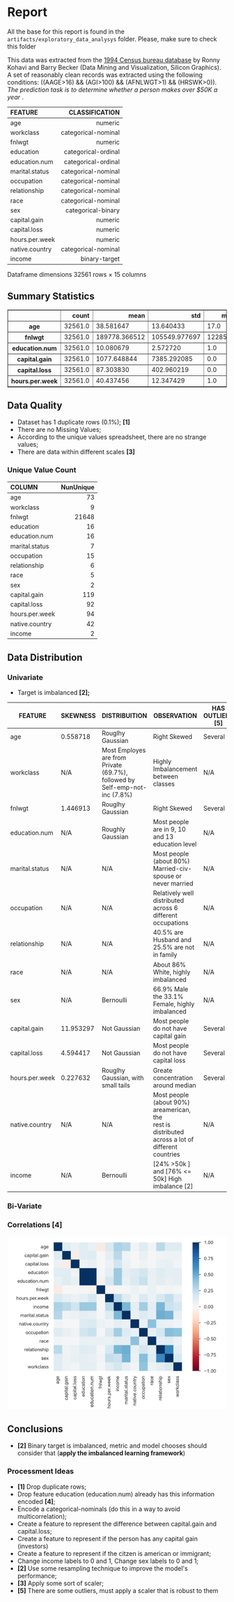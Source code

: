 # Report

All the base for this report is found in the `artifacts/exploratory_data_analysys` folder. Please, make sure to check this folder

This data was extracted from the [1994 Census bureau database](http://www.census.gov/en.html) by Ronny Kohavi and Barry Becker (Data Mining and Visualization, Silicon Graphics). A set of reasonably clean records was extracted using the following conditions: ((AAGE>16) && (AGI>100) && (AFNLWGT>1) && (HRSWK>0)).  *The prediction task is to determine whether a person makes over $50K a year* .

| FEATURE        |      CLASSIFICATION |
| :------------- | ------------------: |
| age            |             numeric |
| workclass      | categorical-nominal |
| fnlwgt         |             numeric |
| education      | categorical-ordinal |
| education.num  | categorical-ordinal |
| marital.status | categorical-nominal |
| occupation     | categorical-nominal |
| relationship   | categorical-nominal |
| race           | categorical-nominal |
| sex            |  categorical-binary |
| capital.gain   |             numeric |
| capital.loss   |             numeric |
| hours.per.week |             numeric |
| native.country | categorical-nominal |
| income         |       binary-target |

Dataframe dimensions 32561 rows × 15 columns

## **Summary Statistics**

<table border="1" class="dataframe">
  <thead>
    <tr style="text-align: right;">
      <th></th>
      <th>count</th>
      <th>mean</th>
      <th>std</th>
      <th>min</th>
      <th>25%</th>
      <th>50%</th>
      <th>75%</th>
      <th>max</th>
    </tr>
  </thead>
  <tbody>
    <tr>
      <th>age</th>
      <td>32561.0</td>
      <td>38.581647</td>
      <td>13.640433</td>
      <td>17.0</td>
      <td>28.0</td>
      <td>37.0</td>
      <td>48.0</td>
      <td>90.0</td>
    </tr>
    <tr>
      <th>fnlwgt</th>
      <td>32561.0</td>
      <td>189778.366512</td>
      <td>105549.977697</td>
      <td>12285.0</td>
      <td>117827.0</td>
      <td>178356.0</td>
      <td>237051.0</td>
      <td>1484705.0</td>
    </tr>
    <tr>
      <th>education.num</th>
      <td>32561.0</td>
      <td>10.080679</td>
      <td>2.572720</td>
      <td>1.0</td>
      <td>9.0</td>
      <td>10.0</td>
      <td>12.0</td>
      <td>16.0</td>
    </tr>
    <tr>
      <th>capital.gain</th>
      <td>32561.0</td>
      <td>1077.648844</td>
      <td>7385.292085</td>
      <td>0.0</td>
      <td>0.0</td>
      <td>0.0</td>
      <td>0.0</td>
      <td>99999.0</td>
    </tr>
    <tr>
      <th>capital.loss</th>
      <td>32561.0</td>
      <td>87.303830</td>
      <td>402.960219</td>
      <td>0.0</td>
      <td>0.0</td>
      <td>0.0</td>
      <td>0.0</td>
      <td>4356.0</td>
    </tr>
    <tr>
      <th>hours.per.week</th>
      <td>32561.0</td>
      <td>40.437456</td>
      <td>12.347429</td>
      <td>1.0</td>
      <td>40.0</td>
      <td>40.0</td>
      <td>45.0</td>
      <td>99.0</td>
    </tr>
  </tbody>
</table>
</div>

## Data Quality

* Dataset has 1 duplicate rows (0.1%); **[1]**
* There are no Missing Values;
* According to the unique values spreadsheet, there are no strange values;
* There are data within different scales **[3]**

### Unique Value Count

| COLUMN         | NunUnique |
| :------------- | --------: |
| age            |        73 |
| workclass      |         9 |
| fnlwgt         |     21648 |
| education      |        16 |
| education.num  |        16 |
| marital.status |         7 |
| occupation     |        15 |
| relationship   |         6 |
| race           |         5 |
| sex            |         2 |
| capital.gain   |       119 |
| capital.loss   |        92 |
| hours.per.week |        94 |
| native.country |        42 |
| income         |         2 |

## Data Distribution

### Univariate

* Target is imbalanced   **[2];**


| FEATURE        | SKEWNESS  | DISTRIBUITION                                                                      | OBSERVATION                                                                                            | HAS OUTLIERS [5] |
| -------------- | --------- | ---------------------------------------------------------------------------------- | ------------------------------------------------------------------------------------------------------ | ---------------- |
| age            | 0.558718  | Rouglhy Gaussian                                                                   | Right Skewed                                                                                           | Several          |
| workclass      | N/A       | Most Employes are from Private (69.7%), <br />followed by Self-emp-not-inc (7.8%) | Highly Imbalancement between classes                                                                   | N/A              |
| fnlwgt         | 1.446913  | Rouglhy Gaussian                                                                   | Right Skewed                                                                                           | Several          |
| education.num  | N/A       | Roughly Gaussian                                                                   | Most people are in 9, 10 and 13 education level                                                        | N/A              |
| marital.status | N/A       | N/A                                                                                | Most people (about 80%) Married-civ-spouse or never married                                            | N/A              |
| occupation     | N/A       | N/A                                                                                | Relatively well distributed across 6 different occupations                                             | N/A              |
| relationship   | N/A       | N/A                                                                                | 40.5% are Husband and 25.5% are not in family                                                          | N/A              |
| race           | N/A       | N/A                                                                                | About 86% White, highly imbalanced                                                                     | N/A              |
| sex            | N/A       | Bernoulli                                                                          | 66.9% Male the 33.1% Female, highly imbalanced                                                         | N/A              |
| capital.gain   | 11.953297 | Not Gaussian                                                                       | Most people do not have capital gain                                                                   | Several          |
| capital.loss   | 4.594417  | Not Gaussian                                                                       | Most people do not have capital loss                                                                   | Several          |
| hours.per.week | 0.227632  | Rouglhy Gaussian, with small tails                                                 | Greate concentration around median                                                                     | Several          |
| native.country | N/A       | N/A                                                                                | Most people (about 90%) areamerican, the <br />rest is distributed across a lot of different countries | N/A              |
| income         | N/A       | Bernoulli                                                                          | [24% >50k ] and [76% <= 50k] High imbalance [2]                                                        | N/A              |



### Bi-Variate

### Correlations [4]

![1740083957699](image/Data_Exploration_Conclusions/1740083957699.png)

## Conclusions

* **[2]** Binary target is imbalanced, metric and model chooses should consider that (**apply the imbalanced learning framework**)

### Processment Ideas

* **[1]** Drop duplicate rows;
* Drop feature education (education.num) already has this information encoded **[4]**;
* Encode a categorical-nominals (do this in a way to avoid multicorrelation);
* Create a feature to represent the difference between capital.gain and capital.loss;
* Create a feature to represent if the person has any capital gain (investors)
* Create a feature to represent if the citzen is american or immigrant;
* Change income labels to 0 and 1, Change sex labels to 0 and 1;
* **[2]** Use some resampling technique to improve the model's performance;
* **[3]** Apply some sort of scaler;
* **[5]** There are some outliers, must apply a scaler that is robust to them
